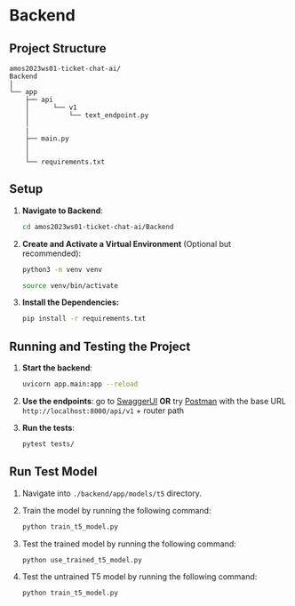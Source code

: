 # Backend

## Project Structure

    amos2023ws01-ticket-chat-ai/
    Backend
    │
    └── app
        ├── api                     
        │      └── v1
        │          └── text_endpoint.py
        │
        |
        ├── main.py
        │
        │
        └── requirements.txt

## Setup

1. **Navigate to Backend**:

    ```bash
    cd amos2023ws01-ticket-chat-ai/Backend
    ```

2. **Create and Activate a Virtual Environment** (Optional but recommended):

    ```bash
    python3 -m venv venv
    ```
    ```bash
    source venv/bin/activate
    ```

3. **Install the Dependencies:**

    ```bash
    pip install -r requirements.txt
    ```

## Running and Testing the Project

1. **Start the backend**:

    ```bash
    uvicorn app.main:app --reload
    ```

2. **Use the endpoints**: go to [SwaggerUI](http://localhost:8000/docs) **OR**
   try [Postman](https://www.postman.com/downloads/) with the base URL `http://localhost:8000/api/v1` + router path

3. **Run the tests**:

    ```bash
    pytest tests/
    ```

## Run Test Model

1. Navigate into `./backend/app/models/t5` directory.

2. Train the model by running the following command:

   ```bash
   python train_t5_model.py
   ```

3. Test the trained model by running the following command:

   ```bash
   python use_trained_t5_model.py
   ```

4. Test the untrained T5 model by running the following command:

   ```bash
   python train_t5_model.py
   ```